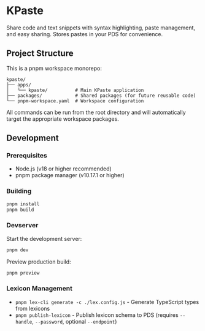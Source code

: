 # KPaste

Share code and text snippets with syntax highlighting, paste management, and easy sharing. Stores pastes in your PDS for convenience.

## Project Structure

This is a pnpm workspace monorepo:

```
kpaste/
├── apps/
│   └── kpaste/          # Main KPaste application
├── packages/            # Shared packages (for future reusable code)
└── pnpm-workspace.yaml  # Workspace configuration
```

All commands can be run from the root directory and will automatically target the appropriate workspace packages.

## Development

### Prerequisites

- Node.js (v18 or higher recommended)
- pnpm package manager (v10.17.1 or higher)

### Building

```bash
pnpm install
pnpm build
```

### Devserver

Start the development server:

```bash
pnpm dev
```

Preview production build:

```bash
pnpm preview
```

### Lexicon Management

- `pnpm lex-cli generate -c ./lex.config.js` - Generate TypeScript types from lexicons
- `pnpm publish-lexicon` - Publish lexicon schema to PDS (requires `--handle`, `--password`, optional `--endpoint`)
